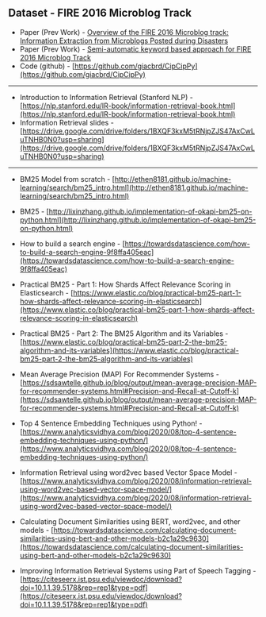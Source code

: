 ## Dataset - FIRE 2016 Microblog Track
- Paper (Prev Work) - [Overview of the FIRE 2016 Microblog track: Information Extraction from Microblogs Posted during Disasters](http://ceur-ws.org/Vol-1737/T2-1.pdf)
- Paper (Prev Work) - [Semi-automatic keyword based approach for FIRE 2016 Microblog Track](http://ceur-ws.org/Vol-1737/T2-11.pdf)
- Code (github) - [https://github.com/giacbrd/CipCipPy](https://github.com/giacbrd/CipCipPy)
---
- Introduction to Information Retrieval (Stanford NLP) - [https://nlp.stanford.edu/IR-book/information-retrieval-book.html](https://nlp.stanford.edu/IR-book/information-retrieval-book.html)
- Information Retrieval slides - [https://drive.google.com/drive/folders/1BXQF3kxM5tRNjpZJS47AxCwLuTNHB0N0?usp=sharing](https://drive.google.com/drive/folders/1BXQF3kxM5tRNjpZJS47AxCwLuTNHB0N0?usp=sharing)

---
- BM25 Model from scratch - [http://ethen8181.github.io/machine-learning/search/bm25_intro.html](http://ethen8181.github.io/machine-learning/search/bm25_intro.html)
- BM25 - [http://lixinzhang.github.io/implementation-of-okapi-bm25-on-python.html](http://lixinzhang.github.io/implementation-of-okapi-bm25-on-python.html)

- How to build a search engine - [https://towardsdatascience.com/how-to-build-a-search-engine-9f8ffa405eac](https://towardsdatascience.com/how-to-build-a-search-engine-9f8ffa405eac)
- Practical BM25 - Part 1: How Shards Affect Relevance Scoring in Elasticsearch - [https://www.elastic.co/blog/practical-bm25-part-1-how-shards-affect-relevance-scoring-in-elasticsearch](https://www.elastic.co/blog/practical-bm25-part-1-how-shards-affect-relevance-scoring-in-elasticsearch)
- Practical BM25 - Part 2: The BM25 Algorithm and its Variables - [https://www.elastic.co/blog/practical-bm25-part-2-the-bm25-algorithm-and-its-variables](https://www.elastic.co/blog/practical-bm25-part-2-the-bm25-algorithm-and-its-variables)
- Mean Average Precision (MAP) For Recommender Systems - [https://sdsawtelle.github.io/blog/output/mean-average-precision-MAP-for-recommender-systems.html#Precision-and-Recall-at-Cutoff-k](https://sdsawtelle.github.io/blog/output/mean-average-precision-MAP-for-recommender-systems.html#Precision-and-Recall-at-Cutoff-k)
- Top 4 Sentence Embedding Techniques using Python! - [https://www.analyticsvidhya.com/blog/2020/08/top-4-sentence-embedding-techniques-using-python/](https://www.analyticsvidhya.com/blog/2020/08/top-4-sentence-embedding-techniques-using-python/)
- Information Retrieval using word2vec based Vector Space Model - [https://www.analyticsvidhya.com/blog/2020/08/information-retrieval-using-word2vec-based-vector-space-model/](https://www.analyticsvidhya.com/blog/2020/08/information-retrieval-using-word2vec-based-vector-space-model/)
- Calculating Document Similarities using BERT, word2vec, and other models - [https://towardsdatascience.com/calculating-document-similarities-using-bert-and-other-models-b2c1a29c9630](https://towardsdatascience.com/calculating-document-similarities-using-bert-and-other-models-b2c1a29c9630)
- Improving Information Retrieval Systems using Part of Speech Tagging - [https://citeseerx.ist.psu.edu/viewdoc/download?doi=10.1.1.39.5178&rep=rep1&type=pdf](https://citeseerx.ist.psu.edu/viewdoc/download?doi=10.1.1.39.5178&rep=rep1&type=pdf)
